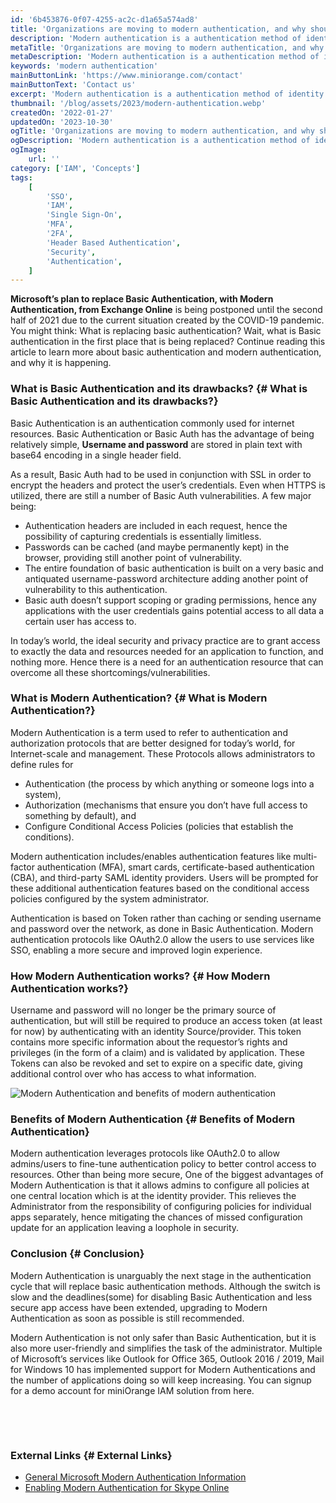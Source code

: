 ```yaml
---
id: '6b453876-0f07-4255-ac2c-d1a65a574ad8'
title: 'Organizations are moving to modern authentication, and why should you too?'
description: 'Modern authentication is a authentication method of identity management that offers more secure user authentication and authorization than possible with basic Authentication. Learn about the benefits of using an identity and access management solution to enable modern authentication for your organization.'
metaTitle: 'Organizations are moving to modern authentication, and why should you too?'
metaDescription: 'Modern authentication is a authentication method of identity management that offers more secure user authentication and authorization than possible with basic Authentication. Learn about the benefits of using an identity and access management solution to enable modern authentication for your organization.'
keywords: 'modern authentication'
mainButtonLink: 'https://www.miniorange.com/contact'
mainButtonText: 'Contact us'
excerpt: 'Modern authentication is a authentication method of identity management that offers more secure user authentication and authorization than possible with basic Authentication. Learn about the benefits of using an identity and access management solution to enable modern authentication for your organization.'
thumbnail: '/blog/assets/2023/modern-authentication.webp'
createdOn: '2022-01-27'
updatedOn: '2023-10-30'
ogTitle: 'Organizations are moving to modern authentication, and why should you too?'
ogDescription: 'Modern authentication is a authentication method of identity management that offers more secure user authentication and authorization than possible with basic Authentication. Learn about the benefits of using an identity and access management solution to enable modern authentication for your organization.'
ogImage:
    url: ''
category: ['IAM', 'Concepts']
tags:
    [
		'SSO',
        'IAM',
        'Single Sign-On',
        'MFA',
        '2FA',
        'Header Based Authentication',
        'Security',
        'Authentication',
    ]
---
```

**Microsoft’s plan to replace Basic Authentication, with Modern Authentication, from Exchange Online** is being postponed until the second half of 2021 due to the current situation created by the COVID-19 pandemic. You might think: What is replacing basic authentication? Wait, what is Basic authentication in the first place that is being replaced? Continue reading this article to learn more about basic authentication and modern authentication, and why it is happening.

### What is Basic Authentication and its drawbacks? {# What is Basic Authentication and its drawbacks?}
Basic Authentication is an authentication commonly used for internet resources. Basic Authentication or Basic Auth has the advantage of being relatively simple, **Username and password** are stored in plain text with base64 encoding in a single header field.  

As a result, Basic Auth had to be used in conjunction with SSL in order to encrypt the headers and protect the user’s credentials. Even when HTTPS is utilized, there are still a number of Basic Auth vulnerabilities. A few major being:

- Authentication headers are included in each request, hence the possibility of capturing credentials is essentially limitless.
- Passwords can be cached (and maybe permanently kept) in the browser, providing still another point of vulnerability.
- The entire foundation of basic authentication is built on a very basic and antiquated username-password architecture adding another point of vulnerability to this authentication.
- Basic auth doesn’t support scoping or grading permissions, hence any applications with the user credentials gains potential access to all data a certain user has access to.  

In today’s world, the ideal security and privacy practice are to grant access to exactly the data and resources needed for an application to function, and nothing more. Hence there is a need for an authentication resource that can overcome all these shortcomings/vulnerabilities.

 

### What is Modern Authentication? {# What is Modern Authentication?}
Modern Authentication is a term used to refer to authentication and authorization protocols that are better designed for today’s world, for Internet-scale and management. These Protocols allows administrators to define rules for 

- Authentication (the process by which anything or someone logs into a system),
- Authorization (mechanisms that ensure you don’t have full access to something by default), and
- Configure Conditional Access Policies (policies that establish the conditions).  

Modern authentication includes/enables authentication features like multi-factor authentication (MFA), smart cards, certificate-based authentication (CBA), and third-party SAML identity providers. Users will be prompted for these additional authentication features based on the conditional access policies configured by the system administrator.

Authentication is based on Token rather than caching or sending username and password over the network, as done in Basic Authentication. Modern authentication protocols like OAuth2.0 allow the users to use services like SSO, enabling a more secure and improved login experience. 

 

### How Modern Authentication works? {# How Modern Authentication works?}
Username and password will no longer be the primary source of authentication, but will still be required to produce an access token (at least for now) by authenticating with an identity Source/provider. This token contains more specific information about the requestor’s rights and privileges (in the form of a claim) and is validated by application. These Tokens can also be revoked and set to expire on a specific date, giving additional control over who has access to what information.

 

![Modern Authentication and benefits of modern authentication](/blog/assets/2023/how-modern-authentication-works.webp)

 

### Benefits of Modern Authentication {# Benefits of Modern Authentication}
Modern authentication leverages protocols like OAuth2.0 to allow admins/users to fine-tune authentication policy to better control access to resources. Other than being more secure, One of the biggest advantages of Modern Authentication is that it allows admins to configure all policies at one central location which is at the identity provider. This relieves the Administrator from the responsibility of configuring policies for individual apps separately, hence mitigating the chances of missed configuration update for an application leaving a loophole in security. 

 

### Conclusion {# Conclusion}
Modern Authentication is unarguably the next stage in the authentication cycle that will replace basic authentication methods. Although the switch is slow and the deadlines(some) for disabling Basic Authentication and less secure app access have been extended, upgrading to Modern Authentication as soon as possible is still recommended.   

Modern Authentication is not only safer than Basic Authentication, but it is also more user-friendly and simplifies the task of the administrator. Multiple of Microsoft’s services like Outlook for Office 365, Outlook 2016 / 2019, Mail for Windows 10 has implemented support for Modern Authentications and the number of applications doing so will keep increasing. You can signup for a demo account for miniOrange IAM solution from here.  

&nbsp;  

&nbsp;  


### External Links {# External Links}
- [General Microsoft Modern Authentication Information](http://www.microsoft.com/en-us/microsoft-365/blog/2015/11/19/updated-office-365-modern-authentication-public-preview/)
- [Enabling Modern Authentication for Skype Online](http://social.technet.microsoft.com/wiki/contents/articles/34339.skype-for-business-online-enable-your-tenant-for-modern-authentication.aspx)